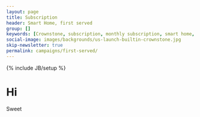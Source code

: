 ```yaml
---
layout: page
title: Subscription
header: Smart Home, first served
group: []
keywords: [Crownstone, subscription, monthly subscription, smart home, smart home as a service, including installation]
social-image: images/backgrounds/us-launch-builtin-crownstone.jpg
skip-newsletter: true
permalink: campaigns/first-served/
---
```

{% include JB/setup %}

<div class="container-fluid container-launch" style="background-image: url(/images/backgrounds/us-launch-builtin-crownstone.jpg);">
<div class="row">


<div class="col-xs-12 col-md-6" markdown="1">

# Hi

<div id="hello"></div>

Sweet

</div><!-- col-xs-12 -->
</div><!-- row -->
</div><!-- container -->

<script type='text/javascript' src='{{ ASSET_PATH }}/js/bundle.js'></script>
